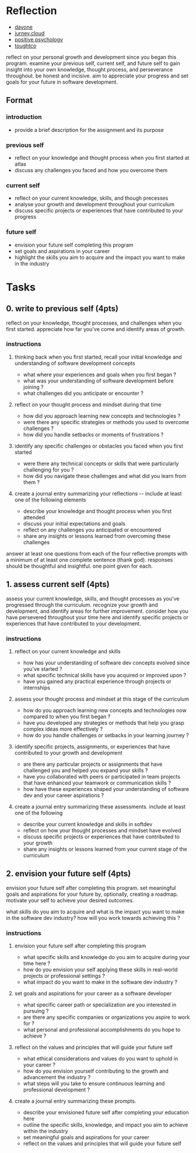 # Reflection

- [dayone](https://dayoneapp.com/)
- [jurney.cloud](https://journey.cloud/)
- [positive psychology](https://positivepsychology.com/)
- [toughtco](https://www.thoughtco.com/)

reflect on your personal growth and development since you began this program.
examine your previous self, current self, and future self to gain insight into
your own knowledge, thought process, and perseverance throughout. be honest and
incisive. aim to appreciate your progress and set goals for your future in
software development.

## Format

### introduction

- provide a brief description for the assignment and its purpose

### previous self

- reflect on your knowledge and thought process when you first started at atlas
- discuss any challenges you faced and how you overcome them

### current self

- reflect on your current knowledge, skills, and though precesses
- analyse your growth and development throughout your curriculum
- discuss specific projects or experiences that have contributed to your
  progress

### future self

- envision your future self completing this program
- set goals and aspirations in your career
- highlight the skills you aim to acquire and the impact you want to make in
  the industry

# Tasks

## 0. write to previous self (4pts)

reflect on your knowledge, thought processes, and challenges when you first
started. appreciate how far you've come and identify areas of growth.

### instructions

1. thinking back when you first started, recall your initial knowledge and
   understanding of software development concepts
	- what where your experiences and goals when you first began ?
	- what was your understanding of software development before joining ?
	- what challenges did you anticipate or encounter ?

2. reflect on your thought process and mindset during that time
	- how did you approach learning new concepts and technologies ?
	- were there any specific strategies or methods you used to overcome
	  challenges ?
	- how did you handle setbacks or moments of frustrations ?

3. identify any specific challenges or obstacles you faced when you first
   started
	- were there any technical concepts or skills that were particularly
	  challenging for you ?
	- how did you navigate these challenges and what did you learn from them ?

4. create a journal entry summarizing your reflections -- include at least one
   of the following elements
	- describe your knowledge and thought process when you first attended
	- discuss your initial expectations and goals
	- reflect on any challenges you anticipated or encountered
	- share any insights or lessons learned from overcoming these challenges

answer at least one questions from each of the four reflective prompts with a
minimum of at least one complete sentence (thank god). responses should be
thoughtful and insightful. one point given for each.

## 1. assess current self (4pts)

assess your current knowledge, skills, and thought processes as you've
progressed through the curriculum. recognize your growth and development, and
identify areas for further improvement. consider how you have persevered
throughout your time here and identify specific projects or experiences that
have contributed to your development.

### instructions

1. reflect on your current knowledge and skills
	- how has your understanding of software dev concepts evolved since you've
	  started ?
	- what specific technical skills have you acquired or improved upon ?
	- have you gained any practical experience through projects or internships

2. assess your thought process and mindset at this stage of the curriculum
	- how do you approach learning new concepts and technologies now compared
	  to when you first began ?
	- have you developed any strategies or methods that help you grasp complex
	  ideas more effectively ?
	- how do you handle challenges or setbacks in your learning journey ?

3. identify specific projects, assignments, or experiences that have contributed
   to your growth and development
	- are there any particular projects or assignments that have challenged you
	  and helped you expand your skills ?
	- have you collaborated with peers or participated in team projects that
	  have enhanced your teamwork or communication skills ?
	- how have these experiences shaped your understanding of software dev and
	  your career aspirations ?

4. create a journal entry summarizing these assessments. include at least one
   of the following
	- describe your current knowledge and skills in softdev
	- reflect on how your thought processes and mindset have evolved
	- discuss specific projects or experiences that have contributed to your
	  growth
	- share any insights or lessons learned from your current stage of the
	  curriculum

## 2. envision your future self (4pts)

envision your future self after completing this program. set meaningful goals
and aspirations for your future by, optionally, creating a roadmap. motivate
your self to achieve your desired outcomes.

what skills do you aim to acquire and what is the impact you want to make in
the software dev industry? how will you work towards achieving this ?

### instructions

1. envision your future self after completing this program
	- what specific skills and knowledge do you aim to acquire during your time
	  here ?
	- how do you envision your self applying these skills in real-world projects
	  or professional settings ?
	- what impact do you want to make in the software dev industry ?

2. set goals and aspirations for your career as a software developer
	- what specific career path or specialization are you interested in
	  pursuing ?
	- are there any specific companies or organizations you aspire to work for ?
	- what personal and professional accomplishments do you hope to achieve ?

3. reflect on the values and principles that will guide your future self
	- what ethical considerations and values do you want to uphold in your
	  career ?
	- how do you envision yourself contributing to the growth and advancement
	  the industry ?
	- what steps will you take to ensure continuous learning and professional
	  development ?

4. create a journal entry summarizing these prompts.
	- describe your envisioned future self after completing your education here
	- outline the specific skills, knowledge, and impact you aim to achieve
	  within the industry
	- set meaningful goals and aspirations for your career
	- reflect on the values and principles that will guide your future self
